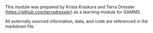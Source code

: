 This module was prepared by Krista Kraskura and Terra Dressler (https://github.com/terradressler) as a learning module for GAMMS. 

All externally sourced information, data, and code are referenced in the markdown file. 

